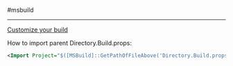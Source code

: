 #msbuild 

---

[Customize your build](https://learn.microsoft.com/en-us/visualstudio/msbuild/customize-your-build?view=vs-2022)

How to import parent Directory.Build.props:

```xml
<Import Project="$([MSBuild]::GetPathOfFileAbove('Directory.Build.props', '$(MSBuildThisFileDirectory)../'))" />
```